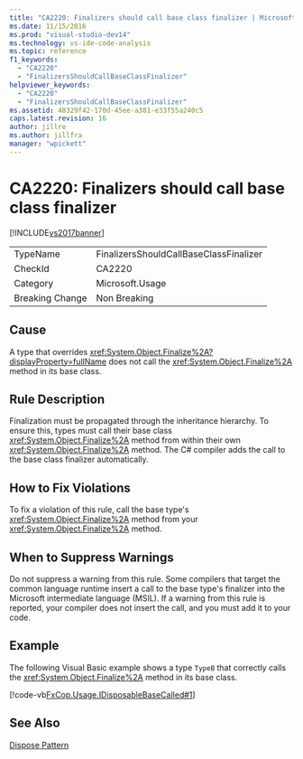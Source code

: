 ```yaml
---
title: "CA2220: Finalizers should call base class finalizer | Microsoft Docs"
ms.date: 11/15/2016
ms.prod: "visual-studio-dev14"
ms.technology: vs-ide-code-analysis
ms.topic: reference
f1_keywords:
  - "CA2220"
  - "FinalizersShouldCallBaseClassFinalizer"
helpviewer_keywords:
  - "CA2220"
  - "FinalizersShouldCallBaseClassFinalizer"
ms.assetid: 48329f42-170d-45ee-a381-e33f55a240c5
caps.latest.revision: 16
author: jillre
ms.author: jillfra
manager: "wpickett"
---
```

# CA2220: Finalizers should call base class finalizer
[!INCLUDE[vs2017banner](../includes/vs2017banner.md)]

|||
|-|-|
|TypeName|FinalizersShouldCallBaseClassFinalizer|
|CheckId|CA2220|
|Category|Microsoft.Usage|
|Breaking Change|Non Breaking|

## Cause
 A type that overrides <xref:System.Object.Finalize%2A?displayProperty=fullName> does not call the <xref:System.Object.Finalize%2A> method in its base class.

## Rule Description
 Finalization must be propagated through the inheritance hierarchy. To ensure this, types must call their base class <xref:System.Object.Finalize%2A> method from within their own <xref:System.Object.Finalize%2A> method. The C# compiler adds the call to the base class finalizer automatically.

## How to Fix Violations
 To fix a violation of this rule, call the base type's <xref:System.Object.Finalize%2A> method from your <xref:System.Object.Finalize%2A> method.

## When to Suppress Warnings
 Do not suppress a warning from this rule. Some compilers that target the common language runtime insert a call to the base type's finalizer into the Microsoft intermediate language (MSIL). If a warning from this rule is reported, your compiler does not insert the call, and you must add it to your code.

## Example
 The following Visual Basic example shows a type `TypeB` that correctly calls the <xref:System.Object.Finalize%2A> method in its base class.

 [!code-vb[FxCop.Usage.IDisposableBaseCalled#1](../snippets/visualbasic/VS_Snippets_CodeAnalysis/FxCop.Usage.IDisposableBaseCalled/vb/FxCop.Usage.IDisposableBaseCalled.vb#1)]

## See Also
 [Dispose Pattern](https://msdn.microsoft.com/library/31a6c13b-d6a2-492b-9a9f-e5238c983bcb)
